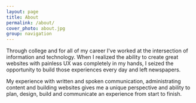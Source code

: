 ```yaml
---
layout: page
title: About
permalink: /about/
cover_photo: about.jpg
group: navigation
---
```


Through college and for all of my career I've worked at the intersection of information and technology. When I realized the ability to create great websites with painless UX was completely in my hands, I seized the opportunity to build those experiences every day and left newspapers.

My experience with written and spoken communication, administrating content and building websites gives me a unique perspective and ability to plan, design, build and communicate an experience from start to finish.

